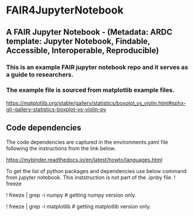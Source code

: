 # FAIR4JupyterNotebook

## A FAIR Jupyter Notebook - (Metadata: ARDC template: Jupyter Notebook, Findable, Accessible, Interoperable, Reproducible) 

### This is an example FAIR jupyter notebook repo and it serves as a guide to researchers.

### The example file is sourced from matplotlib example files. 

https://matplotlib.org/stable/gallery/statistics/boxplot_vs_violin.html#sphx-glr-gallery-statistics-boxplot-vs-violin-py

## Code dependencies 

The code dependencies are captured in the environments.yaml file following the instructions from the link below.

https://mybinder.readthedocs.io/en/latest/howto/languages.html

To get the list of python packages and dependencies use below command from jupyter notebook. This inststruction is not part of the .ipnby file. 
! freeze

! freeze | grep -i numpy # getting numpy version only.

! freeze | grep -i matplotlib # getting matplotlib version only. 


